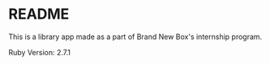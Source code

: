 # README

This is a library app made as a part of Brand New Box's internship program.

Ruby Version: 2.7.1
